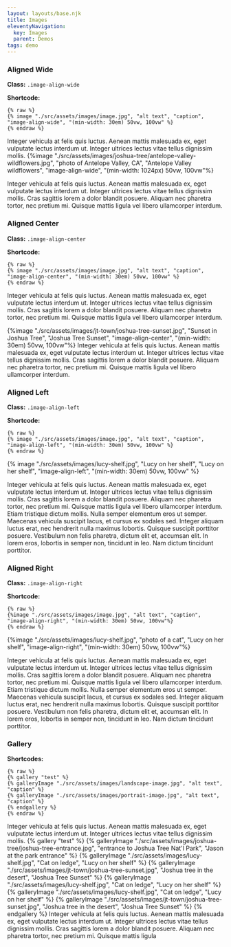 ```yaml
---
layout: layouts/base.njk
title: Images
eleventyNavigation:
  key: Images
  parent: Demos
tags: demo
---
```



### Aligned Wide

**Class:** `.image-align-wide`

**Shortcode:**

```liquid
{% raw %}
{% image "./src/assets/images/image.jpg", "alt text", "caption", "image-align-wide", "(min-width: 30em) 50vw, 100vw" %}
{% endraw %}
```

Integer vehicula at felis quis luctus. Aenean mattis malesuada ex, eget vulputate lectus interdum ut. Integer ultrices lectus vitae tellus dignissim mollis.
{%image "./src/assets/images/joshua-tree/antelope-valley-wildflowers.jpg", "photo of Antelope Valley, CA", "Antelope Valley wildflowers", "image-align-wide", "(min-width: 1024px) 50vw, 100vw"%}

Integer vehicula at felis quis luctus. Aenean mattis malesuada ex, eget vulputate lectus interdum ut. Integer ultrices lectus vitae tellus dignissim mollis. Cras sagittis lorem a dolor blandit posuere. Aliquam nec pharetra tortor, nec pretium mi. Quisque mattis ligula vel libero ullamcorper interdum.

### Aligned Center

**Class:** `.image-align-center`

**Shortcode:**

```liquid
{% raw %}
{% image "./src/assets/images/image.jpg", "alt text", "caption", "image-align-center", "(min-width: 30em) 50vw, 100vw" %}
{% endraw %}
```

Integer vehicula at felis quis luctus. Aenean mattis malesuada ex, eget vulputate lectus interdum ut. Integer ultrices lectus vitae tellus dignissim mollis. Cras sagittis lorem a dolor blandit posuere. Aliquam nec pharetra tortor, nec pretium mi. Quisque mattis ligula vel libero ullamcorper interdum.

{%image "./src/assets/images/jt-town/joshua-tree-sunset.jpg", "Sunset in Joshua Tree", "Joshua Tree Sunset", "image-align-center", "(min-width: 30em) 50vw, 100vw"%}
Integer vehicula at felis quis luctus. Aenean mattis malesuada ex, eget vulputate lectus interdum ut. Integer ultrices lectus vitae tellus dignissim mollis. Cras sagittis lorem a dolor blandit posuere. Aliquam nec pharetra tortor, nec pretium mi. Quisque mattis ligula vel libero ullamcorper interdum.

### Aligned Left

**Class:** `.image-align-left`

**Shortcode:**

```liquid
{% raw %}
{% image "./src/assets/images/image.jpg", "alt text", "caption", "image-align-left", "(min-width: 30em) 50vw, 100vw" %}
{% endraw %}
```

{% image "./src/assets/images/lucy-shelf.jpg", "Lucy on her shelf", "Lucy on her shelf", "image-align-left", "(min-width: 30em) 50vw, 100vw" %}

Integer vehicula at felis quis luctus. Aenean mattis malesuada ex, eget vulputate lectus interdum ut. Integer ultrices lectus vitae tellus dignissim mollis. Cras sagittis lorem a dolor blandit posuere. Aliquam nec pharetra tortor, nec pretium mi. Quisque mattis ligula vel libero ullamcorper interdum. Etiam tristique dictum mollis. Nulla semper elementum eros ut semper. Maecenas vehicula suscipit lacus, et cursus ex sodales sed. Integer aliquam luctus erat, nec hendrerit nulla maximus lobortis. Quisque suscipit porttitor posuere. Vestibulum non felis pharetra, dictum elit et, accumsan elit. In lorem eros, lobortis in semper non, tincidunt in leo. Nam dictum tincidunt porttitor.

### Aligned Right

**Class:** `.image-align-right`

**Shortcode:**

```liquid
{% raw %}
{%image "./src/assets/images/image.jpg", "alt text", "caption", "image-align-right", "(min-width: 30em) 50vw, 100vw"%}
{% endraw %}
```

{%image "./src/assets/images/lucy-shelf.jpg", "photo of a cat", "Lucy on her shelf", "image-align-right", "(min-width: 30em) 50vw, 100vw"%}

Integer vehicula at felis quis luctus. Aenean mattis malesuada ex, eget vulputate lectus interdum ut. Integer ultrices lectus vitae tellus dignissim mollis. Cras sagittis lorem a dolor blandit posuere. Aliquam nec pharetra tortor, nec pretium mi. Quisque mattis ligula vel libero ullamcorper interdum. Etiam tristique dictum mollis. Nulla semper elementum eros ut semper. Maecenas vehicula suscipit lacus, et cursus ex sodales sed. Integer aliquam luctus erat, nec hendrerit nulla maximus lobortis. Quisque suscipit porttitor posuere. Vestibulum non felis pharetra, dictum elit et, accumsan elit. In lorem eros, lobortis in semper non, tincidunt in leo. Nam dictum tincidunt porttitor.

### Gallery

**Shortcodes:**

```liquid
{% raw %}
{% gallery "test" %}
{% galleryImage "./src/assets/images/landscape-image.jpg", "alt text", "caption" %}
{% galleryImage "./src/assets/images/portrait-image.jpg", "alt text", "caption" %}
{% endgallery %}
{% endraw %}
```

Integer vehicula at felis quis luctus. Aenean mattis malesuada ex, eget vulputate lectus interdum ut. Integer ultrices lectus vitae tellus dignissim mollis.
{% gallery "test" %}
{% galleryImage "./src/assets/images/joshua-tree/joshua-tree-entrance.jpg", "entrance to Joshua Tree Nat'l Park", "Jason at the park entrance" %}
{% galleryImage "./src/assets/images/lucy-shelf.jpg", "Cat on ledge", "Lucy on her shelf" %}
{% galleryImage "./src/assets/images/jt-town/joshua-tree-sunset.jpg", "Joshua tree in the desert", "Joshua Tree Sunset" %}
{% galleryImage "./src/assets/images/lucy-shelf.jpg", "Cat on ledge", "Lucy on her shelf" %}
{% galleryImage "./src/assets/images/lucy-shelf.jpg", "Cat on ledge", "Lucy on her shelf" %}
{% galleryImage "./src/assets/images/jt-town/joshua-tree-sunset.jpg", "Joshua tree in the desert", "Joshua Tree Sunset" %}
{% endgallery %}
Integer vehicula at felis quis luctus. Aenean mattis malesuada ex, eget vulputate lectus interdum ut. Integer ultrices lectus vitae tellus dignissim mollis. Cras sagittis lorem a dolor blandit posuere. Aliquam nec pharetra tortor, nec pretium mi. Quisque mattis ligula

